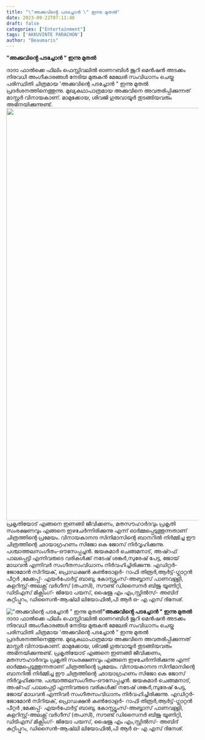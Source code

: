 ```yaml
---
title: "\"അക്കുവിൻ്റെ പടച്ചോൻ \" ഇന്നു മുതൽ"
date: 2023-09-22T07:11:48
draft: false
categories: ["Entertainment"]
tags: ['AKKUVINTE PARACHON']
author: "Beaumaris"
---
```


<strong>"അക്കുവിൻ്റെ പടച്ചോൻ " ഇന്നു മുതൽ</strong>

ദാദാ ഫാൽക്കെ ഫിലിം ഫെസ്റ്റിവലിൽ ഓണറബിൾ ജൂറി മെൻഷൻ അടക്കം നിരവധി അംഗീകാരങ്ങൾ നേടിയ മുരുകൻ മേലേരി സംവിധാനം ചെയ്ത പരിസ്ഥിതി ചിത്രമായ 'അക്കുവിന്റെ പടച്ചോൻ " ഇന്നു മുതൽ പ്രദർശനത്തിനെത്തുന്നു. മുഖ്യകഥാപാത്രമായ അക്കുവിനെ അവതരിപ്പിക്കുന്നത് മാസ്റ്റർ വിനായകാണ്. മാമുക്കോയ, ശിവജി ഗുരുവായൂർ തുടങ്ങിയവരും അഭിനയിക്കുന്നുണ്ട്. <img class="size-full wp-image-421487 aligncenter" src="https://cdn.boolokam.com/articles/2023/09/DDFFFF-3-4.jpg" alt="" width="1080" height="1080" />പ്രകൃതിയോട് എങ്ങനെ ഇണങ്ങി ജീവിക്കണം, മതസൗഹാർദവും പ്രകൃതി സംരക്ഷണവും എങ്ങനെ ഇഴചേർന്നിരിക്കുന്നു എന്ന് ഓർമ്മപ്പെടുത്തുന്നതാണ് ചിത്രത്തിന്റെ പ്രമേയം. വിനായകാനന്ദ സിനിമാസിന്റെ ബാനറിൽ നിർമ്മിച്ച ഈ ചിത്രത്തിന്റെ ഛായാഗ്രഹണം സിജോ കെ ജോസ് നിർവ്വഹിക്കുന്നു. പശ്ചാത്തലസംഗീതം-ഔസേപ്പച്ചൻ. ജയകുമാർ ചെങ്ങമനാട്, അഷ്റഫ് പാലപ്പെട്ടി എന്നിവരുടെ വരികൾക്ക് നടേഷ് ശങ്കർ,സുരേഷ് പേട്ട, ജോയ് മാധവൻ എന്നിവർ സംഗീതസംവിധാനം നിർവഹിച്ചിരിക്കുന്നു. എഡിറ്റർ-ജോമോൻ സിറിയക്, പ്രൊഡക്ഷൻ കൺട്രോളർ- റാഫി തിരൂർ,ആർട്ട്-ഗ്ലാറ്റൻ പീറ്റർ ,മേക്കപ്പ്- എയർപോർട്ട് ബാബു, കോസ്റ്റ്യൂംസ്-അബ്ബാസ് പാണവള്ളി, കളറിസ്റ്റ്-അലക്സ് വർഗീസ് (തപസി), സൗണ്ട് ഡിസൈനർ ബിജു യൂണിറ്റി, ഡിടിഎസ് മിക്സിംഗ്- ജിയോ പയസ്, ഷൈജു എം എം,സ്റ്റിൽസ്- അബിദ് കുറ്റിപ്പുറം, ഡിസൈൻ-ആഷ്‌ലി ലിയോഫിൽ,പി ആർ ഒ- എ എസ് ദിനേശ്.


!["അക്കുവിൻ്റെ പടച്ചോൻ " ഇന്നു മുതൽ](https://cdn.boolokam.com/articles/2023/09/DDFFFF-3-4.jpg)**"അക്കുവിൻ്റെ പടച്ചോൻ " ഇന്നു മുതൽ** ദാദാ ഫാൽക്കെ ഫിലിം ഫെസ്റ്റിവലിൽ ഓണറബിൾ ജൂറി മെൻഷൻ അടക്കം നിരവധി അംഗീകാരങ്ങൾ നേടിയ മുരുകൻ മേലേരി സംവിധാനം ചെയ്ത പരിസ്ഥിതി ചിത്രമായ 'അക്കുവിന്റെ പടച്ചോൻ " ഇന്നു മുതൽ പ്രദർശനത്തിനെത്തുന്നു. മുഖ്യകഥാപാത്രമായ അക്കുവിനെ അവതരിപ്പിക്കുന്നത് മാസ്റ്റർ വിനായകാണ്. മാമുക്കോയ, ശിവജി ഗുരുവായൂർ തുടങ്ങിയവരും അഭിനയിക്കുന്നുണ്ട്. പ്രകൃതിയോട് എങ്ങനെ ഇണങ്ങി ജീവിക്കണം, മതസൗഹാർദവും പ്രകൃതി സംരക്ഷണവും എങ്ങനെ ഇഴചേർന്നിരിക്കുന്നു എന്ന് ഓർമ്മപ്പെടുത്തുന്നതാണ് ചിത്രത്തിന്റെ പ്രമേയം. വിനായകാനന്ദ സിനിമാസിന്റെ ബാനറിൽ നിർമ്മിച്ച ഈ ചിത്രത്തിന്റെ ഛായാഗ്രഹണം സിജോ കെ ജോസ് നിർവ്വഹിക്കുന്നു. പശ്ചാത്തലസംഗീതം-ഔസേപ്പച്ചൻ. ജയകുമാർ ചെങ്ങമനാട്, അഷ്റഫ് പാലപ്പെട്ടി എന്നിവരുടെ വരികൾക്ക് നടേഷ് ശങ്കർ,സുരേഷ് പേട്ട, ജോയ് മാധവൻ എന്നിവർ സംഗീതസംവിധാനം നിർവഹിച്ചിരിക്കുന്നു. എഡിറ്റർ-ജോമോൻ സിറിയക്, പ്രൊഡക്ഷൻ കൺട്രോളർ- റാഫി തിരൂർ,ആർട്ട്-ഗ്ലാറ്റൻ പീറ്റർ ,മേക്കപ്പ്- എയർപോർട്ട് ബാബു, കോസ്റ്റ്യൂംസ്-അബ്ബാസ് പാണവള്ളി, കളറിസ്റ്റ്-അലക്സ് വർഗീസ് (തപസി), സൗണ്ട് ഡിസൈനർ ബിജു യൂണിറ്റി, ഡിടിഎസ് മിക്സിംഗ്- ജിയോ പയസ്, ഷൈജു എം എം,സ്റ്റിൽസ്- അബിദ് കുറ്റിപ്പുറം, ഡിസൈൻ-ആഷ്‌ലി ലിയോഫിൽ,പി ആർ ഒ- എ എസ് ദിനേശ്.
